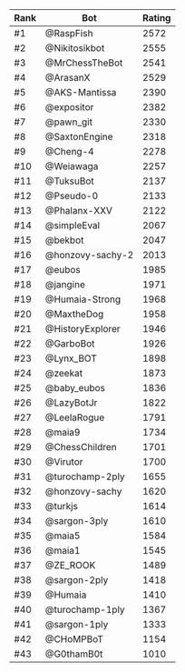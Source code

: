 Rank|Bot|Rating
---|---|---
#1|@RaspFish|2572
#2|@Nikitosikbot|2555
#3|@MrChessTheBot|2541
#4|@ArasanX|2529
#5|@AKS-Mantissa|2390
#6|@expositor|2382
#7|@pawn_git|2330
#8|@SaxtonEngine|2318
#9|@Cheng-4|2278
#10|@Weiawaga|2257
#11|@TuksuBot|2137
#12|@Pseudo-0|2133
#13|@Phalanx-XXV|2122
#14|@simpleEval|2067
#15|@bekbot|2047
#16|@honzovy-sachy-2|2013
#17|@eubos|1985
#18|@jangine|1971
#19|@Humaia-Strong|1968
#20|@MaxtheDog|1958
#21|@HistoryExplorer|1946
#22|@GarboBot|1926
#23|@Lynx_BOT|1898
#24|@zeekat|1873
#25|@baby_eubos|1836
#26|@LazyBotJr|1822
#27|@LeelaRogue|1791
#28|@maia9|1734
#29|@ChessChildren|1701
#30|@Virutor|1700
#31|@turochamp-2ply|1655
#32|@honzovy-sachy|1620
#33|@turkjs|1614
#34|@sargon-3ply|1610
#35|@maia5|1584
#36|@maia1|1545
#37|@ZE_ROOK|1489
#38|@sargon-2ply|1418
#39|@Humaia|1410
#40|@turochamp-1ply|1367
#41|@sargon-1ply|1333
#42|@CHoMPBoT|1154
#43|@G0thamB0t|1010
